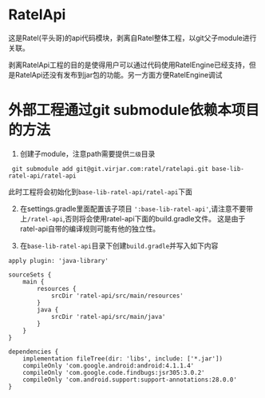 # RatelApi
这是Ratel(平头哥)的api代码模块，剥离自Ratel整体工程，以git父子module进行关联。

剥离RatelApi工程的目的是使得用户可以通过代码使用RatelEngine已经支持，但是RatelApi还没有发布到jar包的功能。另一方面方便RatelEngine调试

# 外部工程通过git submodule依赖本项目的方法

1. 创建子module，注意path需要提供``二级``目录

```
 git submodule add git@git.virjar.com:ratel/ratelapi.git base-lib-ratel-api/ratel-api
```
此时工程将会初始化到``base-lib-ratel-api/ratel-api``下面

2. 在settings.gradle里面配置该子项目 ``':base-lib-ratel-api'``,请注意不要带上``/ratel-api``,否则将会使用ratel-api下面的build.gradle文件。
这是由于ratel-api自带的编译规则可能有他的独立性。

3. 在``base-lib-ratel-api``目录下创建``build.gradle``并写入如下内容

```
apply plugin: 'java-library'

sourceSets {
    main {
        resources {
            srcDir 'ratel-api/src/main/resources'
        }
        java {
            srcDir 'ratel-api/src/main/java'
        }
    }
}

dependencies {
    implementation fileTree(dir: 'libs', include: ['*.jar'])
    compileOnly 'com.google.android:android:4.1.1.4'
    compileOnly 'com.google.code.findbugs:jsr305:3.0.2'
    compileOnly 'com.android.support:support-annotations:28.0.0'
}

```
